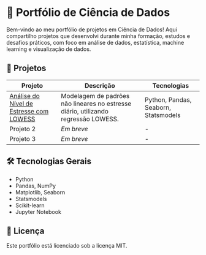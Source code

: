 # 🚀 Portfólio de Ciência de Dados

Bem-vindo ao meu portfólio de projetos em Ciência de Dados! Aqui compartilho projetos que desenvolvi durante minha formação, estudos e desafios práticos, com foco em análise de dados, estatística, machine learning e visualização de dados.

## 📂 Projetos

| Projeto | Descrição | Tecnologias |
|---------|-----------|--------------|
| [Análise do Nível de Estresse com LOWESS](./projetos/analise-estresse-lowess) | Modelagem de padrões não lineares no estresse diário, utilizando regressão LOWESS. | Python, Pandas, Seaborn, Statsmodels |
| Projeto 2 | *Em breve* | - |
| Projeto 3 | *Em breve* | - |

## 🛠️ Tecnologias Gerais

- Python
- Pandas, NumPy
- Matplotlib, Seaborn
- Statsmodels
- Scikit-learn
- Jupyter Notebook

## 📜 Licença

Este portfólio está licenciado sob a licença MIT.
